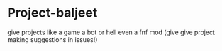 # Project-baljeet
give projects like a game a bot or hell even a fnf mod (give give project making suggestions in issues!)
